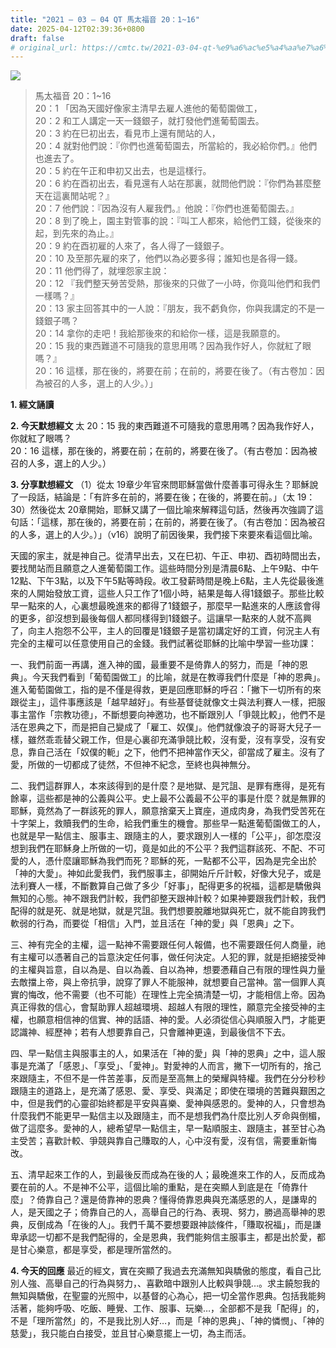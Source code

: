 ```yaml
---
title: "2021 – 03 – 04 QT 馬太福音 20：1~16"
date: 2025-04-12T02:39:36+0800
draft: false
# original_url: https://cmtc.tw/2021-03-04-qt-%e9%a6%ac%e5%a4%aa%e7%a6%8f%e9%9f%b3-20%ef%bc%9a116
---
```


![](/images/qt.jpg)
> 馬太福音 20：1\~16  
> 20：1 「因為天國好像家主清早去雇人進他的葡萄園做工，  
> 20：2 和工人講定一天一錢銀子，就打發他們進葡萄園去。  
> 20：3 約在巳初出去，看見市上還有閒站的人，  
> 20：4 就對他們說：『你們也進葡萄園去，所當給的，我必給你們。』他們也進去了。  
> 20：5 約在午正和申初又出去，也是這樣行。  
> 20：6 約在酉初出去，看見還有人站在那裏，就問他們說：『你們為甚麼整天在這裏閒站呢？』  
> 20：7 他們說：『因為沒有人雇我們。』他說：『你們也進葡萄園去。』  
> 20：8 到了晚上，園主對管事的說：『叫工人都來，給他們工錢，從後來的起，到先來的為止。』  
> 20：9 約在酉初雇的人來了，各人得了一錢銀子。  
> 20：10 及至那先雇的來了，他們以為必要多得；誰知也是各得一錢。  
> 20：11 他們得了，就埋怨家主說：  
> 20：12 『我們整天勞苦受熱，那後來的只做了一小時，你竟叫他們和我們一樣嗎？』  
> 20：13 家主回答其中的一人說：『朋友，我不虧負你，你與我講定的不是一錢銀子嗎？  
> 20：14 拿你的走吧！我給那後來的和給你一樣，這是我願意的。  
> 20：15 我的東西難道不可隨我的意思用嗎？因為我作好人，你就紅了眼嗎？』  
> 20：16 這樣，那在後的，將要在前；在前的，將要在後了。（有古卷加：因為被召的人多，選上的人少。）」

**1. 經文誦讀**

**2.  今天默想經文**
太 20：15 我的東西難道不可隨我的意思用嗎？因為我作好人，你就紅了眼嗎？  
20：16 這樣，那在後的，將要在前；在前的，將要在後了。（有古卷加：因為被召的人多，選上的人少。）

**3. 分享默想經文**
（1）從太 19章少年官來問耶穌當做什麼善事可得永生？耶穌說了一段話，結論是：「有許多在前的，將要在後；在後的，將要在前。」（太 19：30）然後從太 20章開始，耶穌又講了一個比喻來解釋這句話，然後再次強調了這句話：「這樣，那在後的，將要在前；在前的，將要在後了。（有古卷加：因為被召的人多，選上的人少。）」（v16）說明了前因後果，我們接下來要來看這個比喻。

天國的家主，就是神自己。從清早出去，又在巳初、午正、申初、酉初時間出去，要找閒站而且願意之人進葡萄園工作。這些時間分別是清晨6點、上午9點、中午12點、下午3點，以及下午5點等時段。收工發薪時間是晚上6點，主人先從最後進來的人開始發放工資，這些人只工作了1個小時，結果是每人得1錢銀子。那些比較早一點來的人，心裏想最晚進來的都得了1錢銀子，那麼早一點進來的人應該會得的更多，卻沒想到最後每個人都同樣得到1錢銀子。這讓早一點來的人就不高興了，向主人抱怨不公平，主人的回覆是1錢銀子是當初講定好的工資，何況主人有完全的主權可以任意使用自己的金錢。我們試著從耶穌的比喻中學習一些功課：

一、我們前面一再講，進入神的國，最重要不是倚靠人的努力，而是「神的恩典」。今天我們看到「葡萄園做工」的比喻，就是在教導我們什麼是「神的恩典」。進入葡萄園做工，指的是不僅是得救，更是回應耶穌的呼召：「撇下一切所有的來跟從主」，這件事應該是「越早越好」。有些基督徒就像文士與法利賽人一樣，把服事主當作「宗教功德」，不斷想要向神邀功，也不斷跟別人「爭競比較」，他們不是活在恩典之下，而是把自己變成了「雇工、奴僕」。他們就像浪子的哥哥大兒子一樣，雖然乖乖替父親工作，但是心裏卻充滿爭競比較，沒有愛，沒有享受，沒有安息，靠自己活在「奴僕的軛」之下，他們不把神當作天父，卻當成了雇主。沒有了愛，所做的一切都成了徒然，不但神不紀念，至終也與神無分。

二、我們這群罪人，本來該得到的是什麼？是地獄、是咒詛、是罪有應得，是死有餘辜，這些都是神的公義與公平。史上最不公義最不公平的事是什麼？就是無罪的耶穌，竟然為了一群該死的罪人，願意捨棄天上寶座，道成肉身，為我們受苦死在十字架上，救贖我們的生命，給我們重生的機會。那些早一點進葡萄園做工的人，也就是早一點信主、服事主、跟隨主的人，要求跟別人一樣的「公平」，卻怎麼沒想到我們在耶穌身上所做的一切，竟是如此的不公平？我們這群該死、不配、不可愛的人，憑什麼讓耶穌為我們而死？耶穌的死，一點都不公平，因為是完全出於「神的大愛」。神如此愛我們，我們服事主，卻開始斤斤計較，好像大兒子，或是法利賽人一樣，不斷數算自己做了多少「好事」，配得更多的祝福，這都是驕傲與無知的心態。神不跟我們計較，我們卻整天跟神計較？如果神要跟我們計較，我們配得的就是死、就是地獄，就是咒詛。我們想要脫離地獄與死亡，就不能自誇我們軟弱的行為，而要從「相信」入門，並且活在「神的愛」與「恩典」之下。

三、神有完全的主權，這一點神不需要跟任何人報備，也不需要跟任何人商量，祂有主權可以憑著自己的旨意決定任何事，做任何決定。人犯的罪，就是拒絕接受神的主權與旨意，自以為是、自以為義、自以為神，想要慿藉自己有限的理性與力量去敵擋上帝，與上帝抗爭，說穿了罪人不能服神，就想要自己當神。當一個罪人真實的悔改，他不需要（也不可能）在理性上完全搞清楚一切，才能相信上帝。因為真正得救的信心，會幫助罪人超越環境、超越人有限的理性，願意完全接受神的主權，也願意相信神的信實、神的話語、神的愛。人必須從信心與順服入門，才能更認識神、經歷神；若有人想要靠自己，只會離神更遠，到最後信不下去。

四、早一點信主與服事主的人，如果活在「神的愛」與「神的恩典」之中，這人服事是充滿了「感恩」、「享受」、「愛神」。對愛神的人而言，撇下一切所有的，捨己來跟隨主，不但不是一件苦差事，反而是至高無上的榮耀與特權。我們在分分秒秒跟隨主的道路上，是充滿了感恩、愛、享受、與滿足；即使在環境的苦難與艱困之中，但是我們的心靈卻始終都是平安與喜樂、愛神與感恩的。愛神的人，只會想為什麼我們不能更早一點信主以及跟隨主，而不是想我們為什麼比別人歹命與倒楣，做了這麼多。愛神的人，總希望早一點信主，早一點順服主、跟隨主，甚至甘心為主受苦；喜歡計較、爭競與靠自己賺取的人，心中沒有愛，沒有信，需要重新悔改。

五、清早起來工作的人，到最後反而成為在後的人；最晚進來工作的人，反而成為要在前的人。不是神不公平，這個比喻的重點，是在突顯人到底是在「倚靠什麼」？倚靠自己？還是倚靠神的恩典？懂得倚靠恩典與充滿感恩的人，是謙卑的人，是天國之子；倚靠自己的人，高舉自己的行為、表現、努力，勝過高舉神的恩典，反倒成為「在後的人」。我們千萬不要想要跟神談條件，「賺取祝福」，而是謙卑承認一切都不是我們配得的，全是恩典，我們能夠信主服事主，都是出於愛，都是甘心樂意，都是享受，都是理所當然的。

**4. 今天的回應**
最近的經文，實在突顯了我過去充滿無知與驕傲的態度，看自己比別人強、高舉自己的行為與努力，、喜歡暗中跟別人比較與爭競…。求主饒恕我的無知與驕傲，在聖靈的光照中，以基督的心為心，把一切全當作恩典。包括我能夠活著，能夠呼吸、吃飯、睡覺、工作、服事、玩樂…，全部都不是我「配得」的，不是「理所當然」的，不是我比別人好…，而是「神的恩典」、「神的憐憫」、「神的慈愛」，我只能白白接受，並且甘心樂意擺上一切，為主而活。
